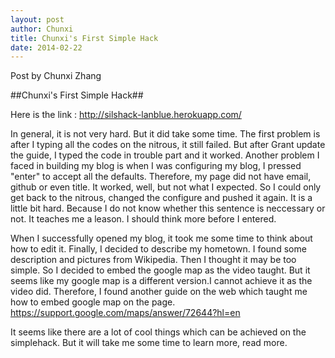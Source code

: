 ```yaml
---
layout: post
author: Chunxi
title: Chunxi's First Simple Hack 
date: 2014-02-22
---
```

Post by Chunxi Zhang

##Chunxi's First Simple Hack##

Here is the link : http://silshack-lanblue.herokuapp.com/

In general, it is not very hard. But it did take some time. The first problem is after I typing all the codes on the nitrous,
it still failed. But after Grant update the guide, I typed the code in trouble part and it worked.
Another problem I faced in building my blog is when I was configuring my blog, I pressed "enter" to accept all the defaults. Therefore, my page did not have email, github or even title. It worked, well, but not what I expected. So I could only get back to the nitrous, changed the configure and pushed it again. It is a little bit hard. Because I do not
know whether this sentence is neccessary or not.  It teaches me a leason. I should think more before I entered.

When I successfully opened my blog, it took me some time to think about how to edit it. Finally, I decided to describe my hometown.
I found some description and pictures from Wikipedia. Then I thought it may be too simple. So I decided to embed the google map as the video taught. But it seems like my google map is a different version.I cannot achieve it as the video did. Therefore, I found another guide on the web which taught me how to embed google map on the page.  https://support.google.com/maps/answer/72644?hl=en

It seems like there are a lot of cool things which can be achieved on the simplehack. But it will take me some time to learn more, read more.
